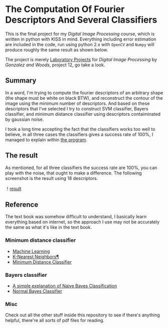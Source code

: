 # The Computation Of Fourier Descriptors And Several Classifiers

This is the final project for my _Digital Image Processing_ course, which is written in python with KISS in mind. Everything including error estimation are included in the code, run using python 2.x with `OpenCV` and `Numpy` will produce roughly the same result as shown below.

The project is merely [Laboratory Projects](https://www.evernote.com/shard/s126/sh/ad0fae6a-4112-41cb-afbf-6db675cf3cdd/72d1ec9e55460d9d72c94332f93eadab) for _Digital Image Processing_ by _Gonzalez and Woods_, project 12, go take a look.

## Summary

In a word, I'm trying to compute the fourier descriptors of an arbitrary shape (the shape must be white on black BTW), and reconstruct the contour of the image using the minimum number of descriptors. And based on these descriptors that I've selected I try to construct SVM classifier, Bayers classifier, and minimum distance classifier using descriptors contaiminated by gaussian noise.

I took a long time accepting the fact that the classifiers works too well to believe, in all three cases the classifiers gives a success rate of 100%, I managed to explain within [the program](FourierDescriptor.py).

## The result

As mentioned, for all three classifiers the success rate are 100%, you can play with the noise, that ought to make a difference. The following screenshot is the result using 18 descriptors.

！[result](result.png)

## Reference

The text book was somehow difficult to understand, I basically learn everything based on internet, so the approach I use may not be accurately the same as what it's like in the text book.

### Minimum distance classifier

*   [Machine Learning](http://opencv-python-tutroals.readthedocs.org/en/latest/py_tutorials/py_ml/py_table_of_contents_ml/py_table_of_contents_ml.html)
*   [K-Nearest Neighbors¶](http://docs.opencv.org/modules/ml/doc/k_nearest_neighbors.html)
*   [Minimum Distance Classifier](http://fourier.eng.hmc.edu/e161/lectures/classification/node7.html)

### Bayers classifier

*   [A simple explanation of Naive Bayes Classification](http://stackoverflow.com/questions/10059594/a-simple-explanation-of-naive-bayes-classification)
*   [Normal Bayes Classifier](http://docs.opencv.org/2.4.2/modules/ml/doc/normal_bayes_classifier.html)

### Misc

Check out all the other stuff inside this repository to see if there's anything helpful, there're all sorts of pdf files for reading.
